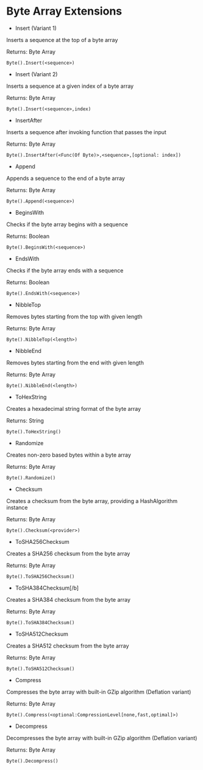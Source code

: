 # Byte Array Extensions

- Insert (Variant 1)

Inserts a sequence at the top of a byte array

Returns: Byte Array
```
Byte().Insert(<sequence>)
```

- Insert (Variant 2)

Inserts a sequence at a given index of a byte array

Returns: Byte Array
```
Byte().Insert(<sequence>,index)
```
- InsertAfter

Inserts a sequence after invoking function that passes the input

Returns: Byte Array
```
Byte().InsertAfter(<Func(Of Byte)>,<sequence>,[optional: index])
```

- Append

Appends a sequence to the end of a byte array

Returns: Byte Array
```
Byte().Append(<sequence>)
```

- BeginsWith

Checks if the byte array begins with a sequence

Returns: Boolean
```
Byte().BeginsWith(<sequence>)
```

- EndsWith

Checks if the byte array ends with a sequence

Returns: Boolean
```
Byte().EndsWith(<sequence>)
```

- NibbleTop

Removes bytes starting from the top with given length

Returns: Byte Array
```
Byte().NibbleTop(<length>)
```

- NibbleEnd

Removes bytes starting from the end with given length

Returns: Byte Array
```
Byte().NibbleEnd(<length>)
```

- ToHexString

Creates a hexadecimal string format of the byte array

Returns: String
```
Byte().ToHexString()
```

- Randomize

Creates non-zero based bytes within a byte array

Returns: Byte Array
```
Byte().Randomize()
```

- Checksum

Creates a checksum from the byte array, providing a HashAlgorithm instance

Returns: Byte Array
```
Byte().Checksum(<provider>)
```

- ToSHA256Checksum

Creates a SHA256 checksum from the byte array

Returns: Byte Array
```
Byte().ToSHA256Checksum()
```

- ToSHA384Checksum[/b]

Creates a SHA384 checksum from the byte array

Returns: Byte Array
```
Byte().ToSHA384Checksum()
```

- ToSHA512Checksum

Creates a SHA512 checksum from the byte array

Returns: Byte Array
```
Byte().ToSHA512Checksum()
```

- Compress

Compresses the byte array with built-in GZip algorithm (Deflation variant)

Returns: Byte Array
```
Byte().Compress(<optional:CompressionLevel[none,fast,optimal]>)
```

- Decompress

Decompresses the byte array with built-in GZip algorithm (Deflation variant)

Returns: Byte Array
```
Byte().Decompress()
```
